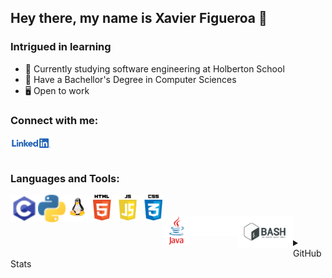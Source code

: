 ## Hey there, my name is Xavier Figueroa 👋

### Intrigued in learning

- 🌱 Currently studying software engineering at Holberton School
- 🔭 Have a Bachellor's Degree in Computer Sciences
- :desktop_computer: Open to work

### Connect with me:


[<img align="left" alt="xefigueroa | LinkedIn" width="66px" src="/images/linkedinlogo.png" />][linkedin]


<br />
<br />

### Languages and Tools:

<img align="left" alt="C" width="44px" src="/images/c-programming.png" />
<img align="left" alt="Python" width="44px" src="/images/python.png" />
<img align="left" alt="Python" width="44px" src="/images/linuxlogo.png" />
<img align="left" alt="Python" width="111px" src="/images/weblogo.png" />
<br/>
<br/>

<img align="left" alt="Python" width="44px" src="/images/javalogo.png" />
<img align="left" alt="Python" width="77px" src="/images/Git-Logo-White.png" />
<img align="left" alt="Python" width="88px" src="/images/bashlogo.png" />


<br/>
<br/>

<details>
  <summary>GitHub Stats</summary>
  <a><img width="425" align="center" alt="TopLang" src="https://github-readme-stats.vercel.app/api/top-langs/?username=xefigueroa&layout=compact&hide=perl&theme=tokyonight" /></a>

</details>

<br />
<br />
<br />



[linkedin]: https://www.linkedin.com/in/xavier-e-figueroa
